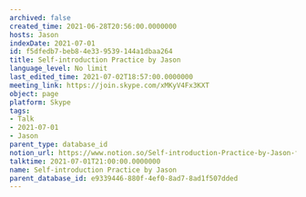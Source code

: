 ```yaml
---
archived: false
created_time: 2021-06-28T20:56:00.0000000
hosts: Jason
indexDate: 2021-07-01
id: f5dfedb7-beb8-4e33-9539-144a1dbaa264
title: Self-introduction Practice by Jason
language_level: No limit
last_edited_time: 2021-07-02T18:57:00.0000000
meeting_link: https://join.skype.com/xMKyV4Fx3KXT
object: page
platform: Skype
tags:
- Talk
- 2021-07-01
- Jason
parent_type: database_id
notion_url: https://www.notion.so/Self-introduction-Practice-by-Jason-f5dfedb7beb84e339539144a1dbaa264
talktime: 2021-07-01T21:00:00.0000000
name: Self-introduction Practice by Jason
parent_database_id: e9339446-880f-4ef0-8ad7-8ad1f507dded
---
```








